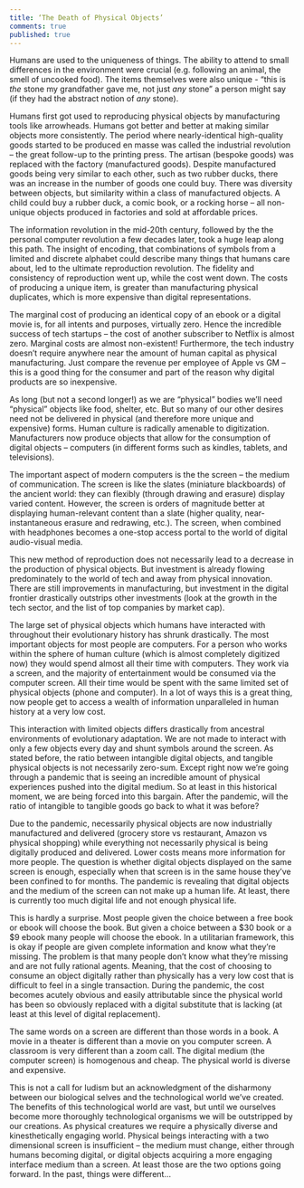 ```yaml
---
title: ‘The Death of Physical Objects’
comments: true
published: true
---
```


Humans are used to the uniqueness of things. The ability to attend to small differences in the environment were crucial (e.g. following an animal, the smell of uncooked food). The items themselves were also unique - “this is _the_ stone my grandfather gave me, not just _any_ stone” a person might say (if they had the abstract notion of _any_ stone).

Humans first got used to reproducing physical objects by manufacturing tools like arrowheads. Humans got better and better at making similar objects more consistently. The period where nearly-identical high-quality goods started to be produced en masse was called the industrial revolution – the great follow-up to the printing press. The artisan (bespoke goods) was replaced with the factory (manufactured goods). Despite manufactured goods being very similar to each other, such as two rubber ducks, there was an increase in the number of goods one could buy. There was diversity between objects, but similarity within a class of manufactured objects. A child could buy a rubber duck, a comic book, or a rocking horse – all non-unique objects produced in factories and sold at affordable prices.

The information revolution in the mid-20th century, followed by the the personal computer revolution a  few decades later, took a huge leap along this path. The insight of encoding, that combinations of symbols from a limited and discrete alphabet could describe many things that humans care about, led to the ultimate reproduction revolution. The fidelity and consistency of reproduction went up, while the cost went down. The costs of producing a unique item, is greater than manufacturing physical duplicates, which is more expensive than digital representations.

The marginal cost of producing an identical copy of an ebook or a digital movie is, for all intents and purposes, virtually zero. Hence the incredible success of tech startups – the cost of another subscriber to Netflix is almost zero. Marginal costs are almost non-existent! Furthermore, the tech industry doesn’t require anywhere near the amount of human capital as physical manufacturing. Just compare the revenue per employee of Apple vs GM – this is a good thing for the consumer and part of the reason why digital products are so inexpensive. 

As long (but not a second longer!) as we are “physical” bodies we’ll need “physical” objects like food, shelter, etc. But so many of our other desires need not be delivered in physical (and therefore more unique and expensive) forms. Human culture is radically amenable to digitization. Manufacturers now produce objects that allow for the consumption of digital objects – computers (in different forms such as kindles, tablets, and televisions). 

The important aspect of modern computers is the the screen – the medium of communication. The screen is like the slates (miniature blackboards) of the ancient world: they can flexibly (through drawing and erasure) display varied content. However, the screen is orders of magnitude better at displaying human-relevant content than a slate (higher quality, near-instantaneous erasure and redrawing, etc.). The screen, when combined with headphones becomes a one-stop access portal to the world of digital audio-visual media.

This new method of reproduction does not necessarily lead to a decrease in the production of physical objects. But investment is already flowing predominately to the world of tech and away from physical innovation. There are still improvements in manufacturing, but investment in the digital frontier drastically outstrips other investments (look at the growth in the tech sector, and the list of top companies by market cap).

The large set of physical objects which humans have interacted with throughout their evolutionary history has shrunk drastically. The most important objects for most people are computers. For a person who works within the sphere of human culture (which is almost completely digitized now) they  would spend almost all their time with computers. They work via a screen, and the majority of entertainment would be consumed via the computer screen. All their time would be spent with the same limited set of physical objects (phone and computer).  In a lot of ways this is a great thing, now people get to access a wealth of information unparalleled in human history at a very low cost.

This interaction with limited objects differs drastically from ancestral environments of evolutionary adaptation. We are not made to interact with only a few objects every day and shunt symbols around the screen. As stated before, the ratio between intangible digital objects, and tangible physical objects is not necessarily zero-sum. Except right now we’re going through a pandemic that is seeing an incredible amount of physical experiences pushed into the digital medium. So at least in this historical moment, we are being forced into this bargain. After the pandemic, will the ratio of intangible to tangible goods go back to what it was before?

Due to the pandemic, necessarily physical objects are now industrially manufactured and delivered (grocery store vs restaurant, Amazon vs physical shopping) while everything not necessarily physical is being digitally produced and delivered. Lower costs means more information for more people. The question is whether digital objects displayed on the same screen is enough, especially when that screen is in the same house they’ve been confined to for months. The pandemic is revealing that digital objects and the medium of the screen can not make up a human life. At least, there is currently too much digital life and not enough physical life.

This is hardly a surprise. Most people given the choice between a free book or ebook will choose the book. But given a choice between a $30 book or a $9 ebook many people will choose the ebook. In a utilitarian framework, this is okay if people are given complete information and know what they’re missing. The problem is that many people don’t know what they’re missing and are not fully rational agents. Meaning, that the cost of choosing to consume an object digitally rather than physically has a very low cost that is difficult to feel in a single transaction. During the pandemic, the cost becomes acutely obvious and easily attributable since the physical world has been so obviously replaced with a digital substitute that is lacking (at least at this level of digital replacement).

The same words on a screen are different than those words in a book. A movie in a theater is different than a movie on you computer screen. A classroom is very different than a zoom call. The digital medium (the computer screen) is homogenous and cheap. The physical world is diverse and expensive.

This is not a call for ludism but an acknowledgment of the disharmony between our biological selves and the technological world we’ve created. The benefits of this technological world are vast, but until we ourselves become more thoroughly technological organisms we will be outstripped by our creations. As physical creatures we require a physically diverse and kinesthetically engaging world. Physical beings interacting with a two dimensional screen is insufficient – the medium must change, either through humans becoming digital, or digital objects acquiring a more engaging interface medium than a screen. At least those are the two options going forward. In the past, things were different…